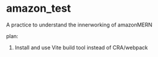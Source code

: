 # amazon_test

A practice to understand the innerworking of amazonMERN

plan:

1. Install and use Vite build tool instead of CRA/webpack
